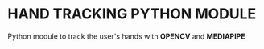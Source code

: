 # <b>HAND TRACKING PYTHON MODULE</b>
<p>Python module to track the user's hands with <b>OPENCV</b> and <b>MEDIAPIPE</b></p>
